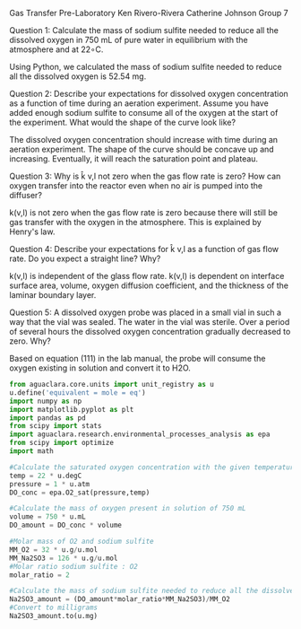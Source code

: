 Gas Transfer Pre-Laboratory
Ken Rivero-Rivera
Catherine Johnson
Group 7

Question 1: Calculate the mass of sodium sulfite needed to reduce all the dissolved oxygen in 750 mL of pure water in equilibrium with the atmosphere and at 22∘C.

Using Python, we calculated the mass of sodium sulfite needed to reduce all the dissolved oxygen is 52.54 mg.

Question 2: Describe your expectations for dissolved oxygen concentration as a function of time during an aeration experiment. Assume you have added enough sodium sulfite to consume all of the oxygen at the start of the experiment. What would the shape of the curve look like?

The dissolved oxygen concentration should increase with time during an aeration experiment. The shape of the curve should be concave up and increasing. Eventually, it will reach the saturation point and plateau.

Question 3: Why is k̂ v,l not zero when the gas flow rate is zero? How can oxygen transfer into the reactor even when no air is pumped into the diffuser?

k(v,l) is not zero when the gas flow rate is zero because there will still be gas transfer with the oxygen in the atmosphere. This is explained by Henry's law.

Question 4: Describe your expectations for k̂ v,l as a function of gas flow rate. Do you expect a straight line? Why?

k(v,l) is independent of the glass flow rate. k(v,l) is dependent on interface surface area, volume, oxygen diffusion coefficient, and the thickness of the laminar boundary layer.

Question 5: A dissolved oxygen probe was placed in a small vial in such a way that the vial was sealed. The water in the vial was sterile. Over a period of several hours the dissolved oxygen concentration gradually decreased to zero. Why?

Based on equation (111) in the lab manual, the probe will consume the oxygen existing in solution and convert it to H2O.

```python
from aguaclara.core.units import unit_registry as u
u.define('equivalent = mole = eq')
import numpy as np
import matplotlib.pyplot as plt
import pandas as pd
from scipy import stats
import aguaclara.research.environmental_processes_analysis as epa
from scipy import optimize
import math

#Calculate the saturated oxygen concentration with the given temperature. Assume pressure is 1 atmosphere (equilibrium with the atmosphere)
temp = 22 * u.degC
pressure = 1 * u.atm
DO_conc = epa.O2_sat(pressure,temp)

#Calculate the mass of oxygen present in solution of 750 mL
volume = 750 * u.mL
DO_amount = DO_conc * volume

#Molar mass of O2 and sodium sulfite
MM_O2 = 32 * u.g/u.mol
MM_Na2SO3 = 126 * u.g/u.mol
#Molar ratio sodium sulfite : O2
molar_ratio = 2

#Calculate the mass of sodium sulfite needed to reduce all the dissolved oxygen
Na2SO3_amount = (DO_amount*molar_ratio*MM_Na2SO3)/MM_O2
#Convert to milligrams
Na2SO3_amount.to(u.mg)

